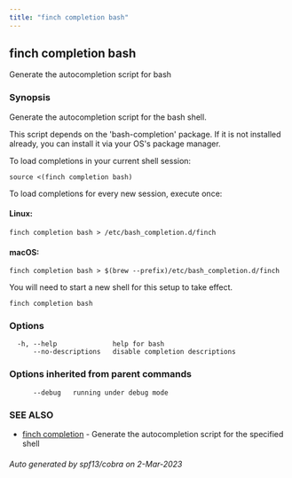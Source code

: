 ```yaml
---
title: "finch completion bash"
---
```

## finch completion bash

Generate the autocompletion script for bash

### Synopsis

Generate the autocompletion script for the bash shell.

This script depends on the 'bash-completion' package.
If it is not installed already, you can install it via your OS's package manager.

To load completions in your current shell session:

	source <(finch completion bash)

To load completions for every new session, execute once:

#### Linux:

	finch completion bash > /etc/bash_completion.d/finch

#### macOS:

	finch completion bash > $(brew --prefix)/etc/bash_completion.d/finch

You will need to start a new shell for this setup to take effect.


```
finch completion bash
```

### Options

```
  -h, --help              help for bash
      --no-descriptions   disable completion descriptions
```

### Options inherited from parent commands

```
      --debug   running under debug mode
```

### SEE ALSO

* [finch completion](../finch_completion/)	 - Generate the autocompletion script for the specified shell

###### Auto generated by spf13/cobra on 2-Mar-2023
